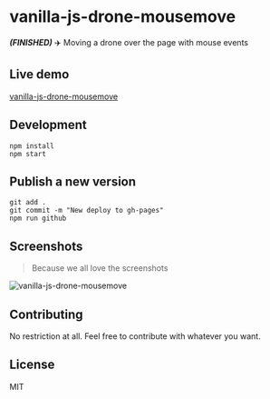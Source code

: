 # vanilla-js-drone-mousemove

***(FINISHED)*** :airplane: Moving a drone over the page with mouse events

## Live demo

[vanilla-js-drone-mousemove](http://durancristhian.github.io/vanilla-js-drone-mousemove)

## Development

```
npm install
npm start
```

## Publish a new version

```
git add .
git commit -m "New deploy to gh-pages"
npm run github
```

## Screenshots

> Because we all love the screenshots

![vanilla-js-drone-mousemove](https://raw.githubusercontent.com/durancristhian/vanilla-js-drone-mousemove/master/screenshots/vanilla-js-drone-mousemove.png)

## Contributing

No restriction at all. Feel free to contribute with whatever you want.

## License

MIT